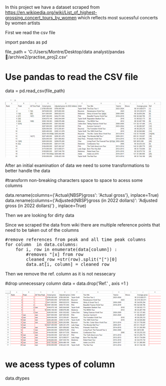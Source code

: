 In this project we have a dataset scraped from  https://en.wikipedia.org/wiki/List_of_highest-grossing_concert_tours_by_women 
which reflects most sucessful concerts by women artists

First we read the csv file 

import pandas as pd

file_path = 'C:/Users/Montre/Desktop/data analyst/pandas 🐼/archive2/practise_proj2.csv'


# Use pandas to read the CSV file
data = pd.read_csv(file_path)

![dataset_before_cleaning](1initial.png "CSV SpreadSheet to be transformed for analysis")

After an initial examination of data we need to some transformations to better handle the data


#transform non-breaking characters space to space to acess some columns

data.rename(columns={'Actual{NBSP}gross': 'Actual gross'}, inplace=True)
data.rename(columns={'Adjusted{NBSP}gross (in 2022 dollars)': 'Adjusted gross (in 2022 dollars)'} , inplace=True)

Then we are looking for dirty data 

Since we scraped the data from wiki there are multiple reference points that need to be taken out of the columns

<pre>
#remove references from peak and all time peak columns
for column  in data.columns:
    for i, row in enumerate(data[column]) :
        #removes "[x] from row
        cleaned_row =str(row).split("[")[0]
        data.at[i, column] = cleaned_row
</pre>
Then we remove the ref. column as it is not nessecary

#drop unnecessary column
data = data.drop('Ref.' , axis =1 )

![dataset after removing unecessary wiki-refs tags ](removed_tags.png "Removed tags from CSV file")

# we acess types of column 
data.dtypes



